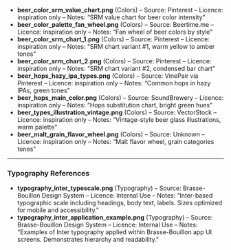 * **beer\_color\_srm\_value\_chart.png** (Colors) – Source: Pinterest – Licence: inspiration only – Notes: “SRM value chart for beer color intensity"
* **beer\_color\_palette\_fan\_wheel.png** (Colors) – Source: Beertime.me – Licence: inspiration only – Notes: “Fan wheel of beer colors by style"
* **beer\_color\_srm\_chart\_1.png** (Colors) – Source: Pinterest – Licence: inspiration only – Notes: “SRM chart variant #1, warm yellow to amber tones"
* **beer\_color\_srm\_chart\_2.png** (Colors) – Source: Pinterest – Licence: inspiration only – Notes: “SRM chart variant #2, condensed bar chart"
* **beer\_hops\_hazy\_ipa\_types.png** (Colors) – Source: VinePair via Pinterest – Licence: inspiration only – Notes: “Common hops in hazy IPAs, green tones"
* **beer\_hops\_main\_color.png** (Colors) – Source: SoundBrewery – Licence: inspiration only – Notes: “Hops substitution chart, bright green hues"
* **beer\_types\_illustration\_vintage.png** (Colors) – Source: VectorStock – Licence: inspiration only – Notes: “Vintage-style beer glass illustrations, warm palette"
* **beer\_malt\_grain\_flavor\_wheel.png** (Colors) – Source: Unknown – Licence: inspiration only – Notes: “Malt flavor wheel, grain categories tones"

---

### Typography References

* **typography\_inter\_typescale.png** (Typography) – Source: Brasse-Bouillon Design System – Licence: Internal Use – Notes: “Inter-based typographic scale including headings, body text, labels. Sizes optimized for mobile and accessibility."
* **typography\_inter\_application\_example.png** (Typography) – Source: Brasse-Bouillon Design System – Licence: Internal Use – Notes: “Examples of Inter typography applied within Brasse-Bouillon app UI screens. Demonstrates hierarchy and readability."
